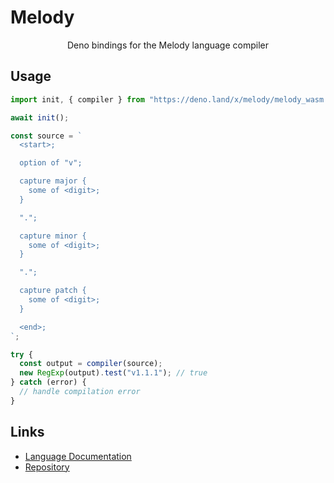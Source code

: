 # Melody

<p align="center">
Deno bindings for the Melody language compiler
</p>

## Usage

```ts
import init, { compiler } from "https://deno.land/x/melody/melody_wasm.js";

await init();

const source = `
  <start>;

  option of "v";

  capture major {
    some of <digit>;
  }

  ".";

  capture minor {
    some of <digit>;
  }

  ".";

  capture patch {
    some of <digit>;
  }

  <end>;
`;

try {
  const output = compiler(source);
  new RegExp(output).test("v1.1.1"); // true
} catch (error) {
  // handle compilation error
}
```

## Links

- [Language Documentation](https://yoav-lavi.github.io/melody/book/)
- [Repository](https://github.com/yoav-lavi/melody)